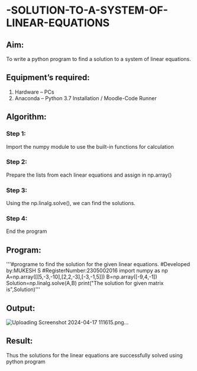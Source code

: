 # -SOLUTION-TO-A-SYSTEM-OF-LINEAR-EQUATIONS
## Aim:
To write a python program to find a solution to a system of linear equations.
## Equipment’s required:
1. 	Hardware – PCs
2. 	Anaconda – Python 3.7 Installation / Moodle-Code Runner
## Algorithm:
### Step 1: 
Import the numpy module to use the built-in functions for calculation
### Step 2: 
Prepare the lists from each linear equations and assign in np.array()
### Step 3: 
Using the np.linalg.solve(), we can find the solutions.
### Step 4: 
End the program
## Program:
'''#programe to find the solution for the given linear equations.
#Developed by:MUKESH S
#RegisterNumber:2305002016
import numpy as np
A=np.array([[5,-3,-10],[2,2,-3],[-3,-1,5]])
B=np.array([-9,4,-1])
Solution=np.linalg.solve(A,B)
print("The solution for given matrix is",Solution)'''
## Output:
![Uploading Screenshot 2024-04-17 111615.png…]()

## Result: 
Thus the solutions for the linear equations are successfully solved using python program

